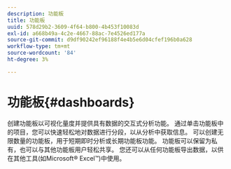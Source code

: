 ```yaml
---
description: 功能板
title: 功能板
uuid: 578d29b2-3609-4f64-b800-4b453f10083d
exl-id: a668b49a-4c2e-4667-88ac-7e4526ed177a
source-git-commit: d9df90242ef96188f4e4b5e6d04cfef196b0a628
workflow-type: tm+mt
source-wordcount: '84'
ht-degree: 3%

---
```


# 功能板{#dashboards}

创建功能板以可视化量度并提供具有数据的交互式分析功能。 通过单击功能板中的项目，您可以快速轻松地对数据进行分段，以从分析中获取信息。 可以创建无限数量的功能板，用于短期即时分析或长期功能板功能。 功能板可以保留为私有，也可以与其他功能板用户轻松共享。 您还可以从任何功能板导出数据，以供在其他工具(如Microsoft® Excel™)中使用。
